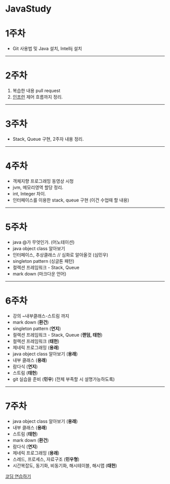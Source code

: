 # JavaStudy

# 1주차

- Git 사용법 밎 Java 설치, Intellij 설치
---
# 2주차

1.  복습한 내용 pull request 
2.  [인프런](https://www.inflearn.com/course/%EC%9E%90%EB%B0%94-%ED%94%84%EB%A1%9C%EA%B7%B8%EB%9E%98%EB%B0%8D-%EC%9E%85%EB%AC%B8/)
    제어 흐름까지 정리.
---
# 3주차

- Stack, Queue 구현, 2주자 내용 정리.
---
# 4주차

- 객체지향 프로그래밍 동영상 시청 
- jvm, 메모리영역 할당 정리.
- int, Integer 차이.
- 인터페이스를 이용한 stack, queue 구현 (이건 수업때 할 내용)
---        
# 5주차

- java @가 무엇인가. (어노테이션)
- java object class 알아보기
- 인터페이스, 추상클래스 // 심화로 알아올것 (심민우) 
- singleton pattern (싱글톤 패턴)
- 컬렉션 프레임워크 - Stack, Queue
- mark down (마크다운 언어)
---
# 6주차
- 강의 ~내부클래스-스트림 까지
- mark down (**환건**)
- singleton pattern (**연지**)
- 컬렉션 프레임워크 - Stack, Queue (**랜덤, 태헌**)
- 컬렉션 프레임워크 (**태헌**)
- 제네릭 프로그래밍 (**용래**)
- java object class 알아보기 (**용래**)
- 내부 클래스 (**용래**)
- 람다식 (**연지**)
- 스트림 (**태헌**)
- git 실습을 준비 (**민우**) (전체 부족할 시 설명가능하도록)
 ---
# 7주차

- java object class 알아보기 (**용래**)
- 내부 클래스 (**용래**)
- 스트림 (**태헌**)
- mark down (**환건**)
- 람다식 (**연지**)
- 제네릭 프로그래밍 (**용래**)
- 스레드, 프로세스, 자료구조 (**민우형**)
- 시간복잡도, 동기화, 비동기화, 해시테이블, 해시맵 (**태헌**)

[코딩 연습하기](https://programmers.co.kr/)
